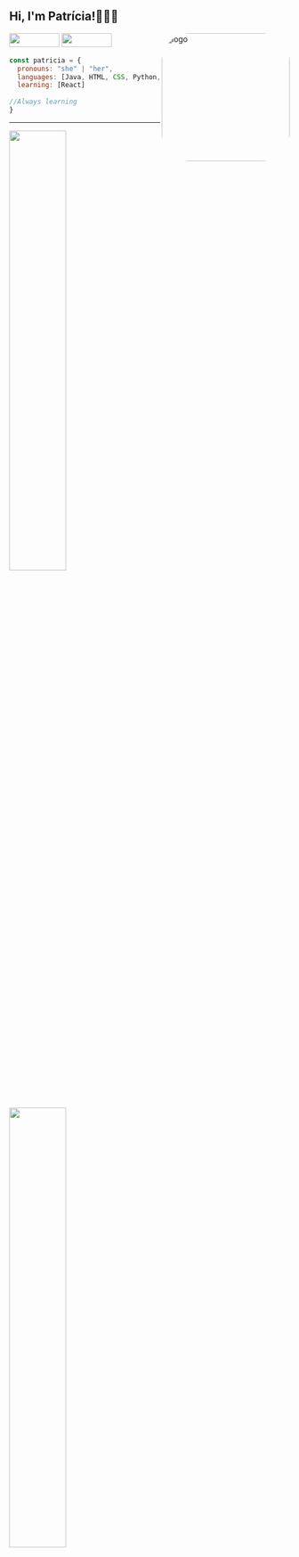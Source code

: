 <h2> Hi, I'm Patrícia!👩🏻‍💻 </h2>
<div>
 <img align="right" alt="logo" height="230" width="230" style="border-radius:50px;" src="https://cdn.discordapp.com/attachments/959617161721184280/959617254746632192/Code_typing-bro.png">
</div>

 
<div>
 <a href = "mailto:scunha.patricia@gmail.com"><img height="25" width="90" src="https://img.shields.io/badge/Gmail-D14836?style=for-the-badge&logo=gmail&logoColor=white" target="_blank"></a>
 <a href="https://www.linkedin.com/in/patr%C3%ADcia-santos-1752bb224/" target="_blank"><img height="25" width="90" src="https://img.shields.io/badge/-LinkedIn-%230077B5?style=for-the-badge&logo=linkedin&logoColor=white" target="_blank"></a> 
</div>

```javascript
const patricia = {
  pronouns: "she" | "her",
  languages: [Java, HTML, CSS, Python, Javascript, C],
  learning: [React]
   
//Always learning
}
```
---

<div>
  <a href="https://github.com/Patricia-Santos">
  <img  width="45%" src="https://github-readme-stats.vercel.app/api?username=Patricia-Santos&show_icons=true&theme=ocean_dark&include_all_commits=true&count_private=true"/>
   <img   width="45%" src="https://github-readme-stats.vercel.app/api/top-langs/?username=Patricia-Santos&layout=compact&langs_count=7&theme=ocean_dark"/>
</div>
  


